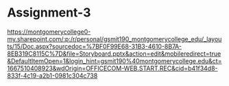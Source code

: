 # Assignment-3

https://montgomerycollege0-my.sharepoint.com/:p:/r/personal/gsmit190_montgomerycollege_edu/_layouts/15/Doc.aspx?sourcedoc=%7BF0F99E68-31B3-4610-8B7A-8EB319C8115C%7D&file=Storyboard.pptx&action=edit&mobileredirect=true&DefaultItemOpen=1&login_hint=gsmit190%40montgomerycollege.edu&ct=1667510408923&wdOrigin=OFFICECOM-WEB.START.REC&cid=b41f34d8-833f-4c19-a2b1-0981c304c738
